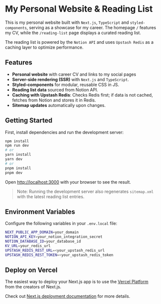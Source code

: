 # My Personal Website & Reading List

This is my personal website built with `Next.js`, `TypeScript` and `styled-components`, serving as a showcase for my career.
The homepage `/` features my CV, while the `/reading-list` page displays a curated reading list.

The reading list is powered by the `Notion API` and uses `Upstash Redis` as a caching layer to optimize performance.

## Features

- **Personal website** with career CV and links to my social pages
- **Server-side rendering (SSR)** with `Next.js` and `TypeScript`.
- **Styled-components** for modular, reusable CSS in JS.
- **Reading list data** sourced from Notion API.
- **Caching with Upstash Redis**: Checks Redis first; if data is not cached, fetches from Notion and stores it in Redis.
- **Sitemap updates** automatically upon changes.

## Getting Started

First, install dependencies and run the development server:

```bash
npm install
npm run dev
# or
yarn install
yarn dev
# or
pnpm install
pnpm dev
```

Open [http://localhost:3000](http://localhost:3000) with your browser to see the result.

> Note: Running the development server also regenerates `sitemap.xml` with the latest reading list entries.

## Environment Variables

Configure the following variables in your `.env.local` file:

```bash
NEXT_PUBLIC_APP_DOMAIN=your_domain
NOTION_API_KEY=your_notion_integration_secret
NOTION_DATABASE_ID=your_database_id
KV_URL=your_redis_url
UPSTASH_REDIS_REST_URL=<your_upstash_redis_url
UPSTASH_REDIS_REST_TOKEN=<your_upstash_redis_token
```

## Deploy on Vercel

The easiest way to deploy your Next.js app is to use the [Vercel Platform](https://vercel.com/new?utm_medium=default-template&filter=next.js&utm_source=create-next-app&utm_campaign=create-next-app-readme) from the creators of Next.js.

Check out [Next.js deployment documentation](https://nextjs.org/docs/deployment) for more details.

